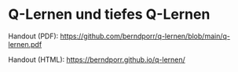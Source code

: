 # Q-Lernen und tiefes Q-Lernen

Handout (PDF): https://github.com/berndporr/q-lernen/blob/main/q-lernen.pdf

Handout (HTML): https://berndporr.github.io/q-lernen/
